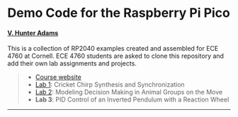 # Demo Code for the Raspberry Pi Pico
#### [V. Hunter Adams](https://vanhunteradams.com)

This is a collection of RP2040 examples created and assembled for ECE 4760 at Cornell. ECE 4760 students are asked to clone this repository and add their own lab assignments and projects.

> - [Course website](https://ece4760.github.io)
> - [Lab 1](https://vanhunteradams.com/Pico/Cricket/Crickets.html): Cricket Chirp Synthesis and Synchronization
> - [Lab 2](https://vanhunteradams.com/Pico/Animal_Movement/Animal_Movement.html): Modeling Decision Making in Animal Groups on the Move
> - **Lab 3**: PID Control of an Inverted Pendulum with a Reaction Wheel

***